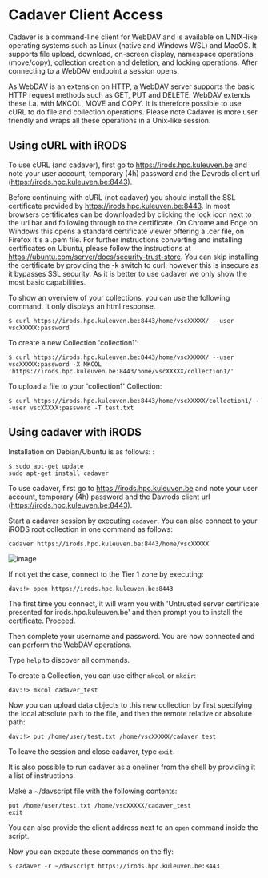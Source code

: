 # Cadaver Client Access

Cadaver is a command-line client for WebDAV and is available on
UNIX-like operating systems such as Linux (native and Windows WSL) and
MacOS. It supports file upload, download, on-screen display, namespace
operations (move/copy), collection creation and deletion, and locking
operations. After connecting to a WebDAV endpoint a session opens.

As WebDAV is an extension on HTTP, a WebDAV server supports the basic
HTTP request methods such as GET, PUT and DELETE. WebDAV extends these
i.a. with MKCOL, MOVE and COPY. It is therefore possible to use cURL to
do file and collection operations. Please note Cadaver is more user
friendly and wraps all these operations in a Unix-like session.

## Using cURL with iRODS

To use cURL (and cadaver), first go to <https://irods.hpc.kuleuven.be>
and note your user account, temporary (4h) password and the Davrods
client url (<https://irods.hpc.kuleuven.be:8443>).

Before continuing with cURL (not cadaver) you should install the SSL
certificate provided by <https://irods.hpc.kuleuven.be:8443>. In most
browsers certificates can be downloaded by clicking the lock icon next
to the url bar and following through to the certificate. On Chrome and
Edge on Windows this opens a standard certificate viewer offering a .cer
file, on Firefox it\'s a .pem file. For further instructions converting
and installing certificates on Ubuntu, please follow the instructions at
<https://ubuntu.com/server/docs/security-trust-store>. You can skip
installing the certificate by providing the -k switch to curl; however
this is insecure as it bypasses SSL security. As it is better to use
cadaver we only show the most basic capabilities.

To show an overview of your collections, you can use the following
command. It only displays an html response.

    $ curl https://irods.hpc.kuleuven.be:8443/home/vscXXXXX/ --user vscXXXXX:password

To create a new Collection \'collection1\':

    $ curl https://irods.hpc.kuleuven.be:8443/home/vscXXXXX/ --user vscXXXXX:password -X MKCOL 'https://irods.hpc.kuleuven.be:8443/home/vscXXXXX/collection1/'

To upload a file to your \'collection1\' Collection:

    $ curl https://irods.hpc.kuleuven.be:8443/home/vscXXXXX/collection1/ --user vscXXXXX:password -T test.txt

## Using cadaver with iRODS

Installation on Debian/Ubuntu is as follows: :

    $ sudo apt-get update
    sudo apt-get install cadaver

To use cadaver, first go to <https://irods.hpc.kuleuven.be> and note
your user account, temporary (4h) password and the Davrods client url
(<https://irods.hpc.kuleuven.be:8443>).

Start a cadaver session by executing `cadaver`. You can also connect to
your iRODS root collection in one command as follows:

    cadaver https://irods.hpc.kuleuven.be:8443/home/vscXXXXX

![image](cadaver/cadaver_access.png)

If not yet the case, connect to the Tier 1 zone by executing:

    dav:!> open https://irods.hpc.kuleuven.be:8443

The first time you connect, it will warn you with \'Untrusted server
certificate presented for irods.hpc.kuleuven.be\' and then prompt you to
install the certificate. Proceed.

Then complete your username and password. You are now connected and can
perform the WebDAV operations.

Type `help` to discover all commands.

To create a Collection, you can use either `mkcol` or `mkdir`:

    dav:!> mkcol cadaver_test

Now you can upload data objects to this new collection by first
specifying the local absolute path to the file, and then the remote
relative or absolute path:

    dav:!> put /home/user/test.txt /home/vscXXXXX/cadaver_test

To leave the session and close cadaver, type `exit`.

It is also possible to run cadaver as a oneliner from the shell by
providing it a list of instructions.

Make a \~/davscript file with the following contents:

    put /home/user/test.txt /home/vscXXXXX/cadaver_test
    exit

You can also provide the client address next to an `open` command inside
the script.

Now you can execute these commands on the fly:

    $ cadaver -r ~/davscript https://irods.hpc.kuleuven.be:8443
